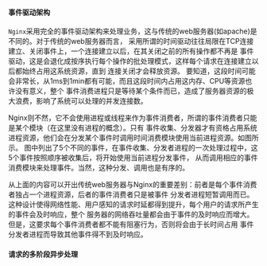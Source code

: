<!--
author: checkking
date: 2017-02-21
title: nginx学习笔记（二）
tags: nginx
category: nginx
status: publish
summary: 总结一下nginx基础架构
-->
#### 事件驱动架构
`Nginx`采用完全的事件驱动架构来处理业务，这与传统的web服务器(如apache)是不同的。对于传统的web服务器而言，
采用所谓的时间驱动往往局限在TCP连接建立、关闭事件上，一个连接建立以后，在其关闭之前的所有操作都不再是
事件驱动，这是会退化成按序执行每个操作的批处理模式，这样每个请求在连接建立以后都始终占用这系统资源，直到
连接关闭才会释放资源。
要知道，这段时间可能会非常长，从1ms到1min都有可能，而且这段时间内占用这内存、CPU等资源也许没有意义，整个
事件消费进程只是等待某个条件而已，造成了服务器资源的极大浪费，影响了系统可以处理的并发连接数。

Nginx则不然，它不会使用进程或线程来作为事件消费者，所谓的事件消费者只能是某个模块（在这里没有进程的概念）。只有
事件收集、分发器才有资格占用系统进程资源，他们会在分发某个事件时调用时间消费模块使用当前进程资源。如图所示。
图中列出了5个不同的事件，在事件收集、分发者进程的一次处理过程中，这5个事件按照顺序被收集后，将开始使用当前进程分发事件，
从而调用相应的事件消费模块来处理事件。当然，这种分发、调用也是有序的。

从上面的内容可以开出传统web服务器与Nginx的重要差别：前者是每个事件消费者独占一个进程资源，后者的事件消费者只是被事件
分发者进程短暂调用而已。这种设计使得网络性能、用户感知的请求时延都得到提升，每个用户的请求所产生的事件会及时响应，整个
服务器的网络吞吐量都会由于事件的及时响应而增大。但是，这要求每个事件消费者都不能有阻塞行为，否则将会由于长时间占用
事件分发者进程而导致其他事件得不到及时响应。

#### 请求的多阶段异步处理
